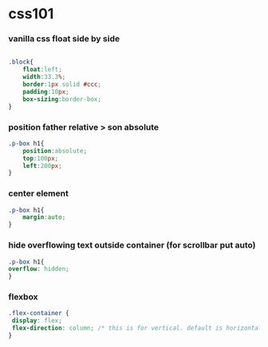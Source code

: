 # css101
### vanilla css float side by side

```css

.block{
	float:left;
	width:33.3%;
	border:1px solid #ccc;
	padding:10px;
	box-sizing:border-box;
}
```

### position father relative > son absolute

```css
.p-box h1{
	position:absolute;
	top:100px;
	left:200px;
}
```

### center element 

```css
.p-box h1{
	margin:auto;
}
```

### hide overflowing text outside container (for scrollbar put auto)
  
  ```css
.p-box h1{
  overflow: hidden;
}
```

### flexbox

 ```css
.flex-container {
  display: flex;
  flex-direction: column; /* this is for vertical. default is horizontal */
}
```
